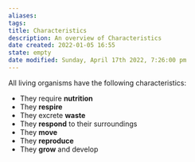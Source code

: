 ```yaml
---
aliases: 
tags: 
title: Characteristics
description: An overview of Characteristics
date created: 2022-01-05 16:55
state: empty
date modified: Sunday, April 17th 2022, 7:26:00 pm
---
```


All living organisms have the following characteristics:

- They require **nutrition**
- They **respire**
- They excrete **waste**
- They **respond** to their surroundings
- They **move**
- They **reproduce**
- They **grow** and develop

